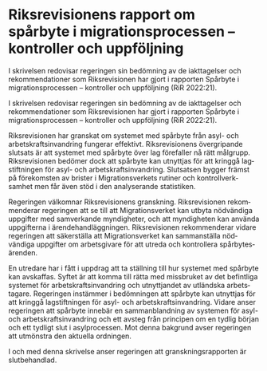 # Riksrevisionens rapport om spårbyte i migrationsprocessen – kontroller och uppföljning

I skrivelsen redo­visar regeringen sin bedöm­ning av de iakt­tagelser och rekom­menda­tioner som Riks­revisionen har gjort i rapporten Spårbyte i migrations­processen – kontroller och upp­följning (RiR 2022:21).

I skrivelsen redo­visar regeringen sin bedöm­ning av de iakt­tagelser och rekom­menda­tioner som Riks­revisionen har gjort i rapporten Spårbyte i migrations­processen – kontroller och upp­följning (RiR 2022:21).

Riksrevisionen har granskat om systemet med spårbyte från asyl- och arbets­krafts­invandring fungerar effektivt. Riks­revisio­nens över­gripande slutsats är att systemet med spårbyte över lag förefaller nå rätt mål­grupp. Riks­revisionen bedömer dock att spår­byte kan utnyttjas för att kringgå lag­stift­ningen för asyl- och arbets­krafts­invandring. Slut­satsen bygger främst på före­komsten av brister i Migra­tions­verkets rutiner och kontroll­verk­samhet men får även stöd i den analyse­rande statistiken.

Regeringen välkomnar Riks­revisionens gransk­ning. Riks­revisionen rekom­menderar regeringen att se till att Migrations­verket kan utbyta nöd­vändiga upp­gifter med sam­verkande myndig­heter, och att myndig­heten kan använda upp­gifterna i ärende­hand­lägg­ningen. Riks­revisionen rekom­menderar vidare regeringen att säker­ställa att Migrations­verket kan samman­ställa nöd­vändiga upp­gifter om arbets­givare för att utreda och kontrollera spår­bytes­ärenden.

En utredare har i fått i uppdrag att ta ställ­ning till hur systemet med spår­byte kan avskaffas. Syftet är att komma till rätta med miss­bruket av det befint­liga systemet för arbets­krafts­invand­ring och utnyttjandet av utländska arbets­tagare. Regeringen instäm­mer i bedöm­ningen att spår­byte kan utnyttjas för att kringgå lag­stift­ningen för asyl- och arbets­krafts­invandring. Vidare anser regeringen att spår­byte innebär en samman­blandning av systemen för asyl- och arbets­krafts­invan­dring och ett avsteg från princi­pen om en tydlig början och ett tydligt slut i asyl­processen. Mot denna bakgrund avser regeringen att utmönstra den aktuella ordningen.

I och med denna skrivelse anser regeringen att gransk­nings­rapporten är slut­behandlad.
